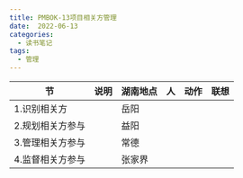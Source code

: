 ```yaml
---
title: PMBOK-13项目相关方管理
date:  2022-06-13
categories:
  - 读书笔记
tags:
  - 管理
---
```


| 节               | 说明 | 湖南地点 | 人   | 动作 | 联想 |
| ---------------- | ---- | -------- | ---- | ---- | ---- |
| 1.识别相关方     |      | 岳阳     |      |      |      |
| 2.规划相关方参与 |      | 益阳     |      |      |      |
| 3.管理相关方参与 |      | 常德     |      |      |      |
| 4.监督相关方参与 |      | 张家界   |      |      |      |



